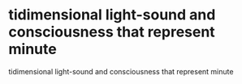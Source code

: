 # tidimensional light-sound and consciousness that represent minute

tidimensional light-sound and consciousness that represent minute